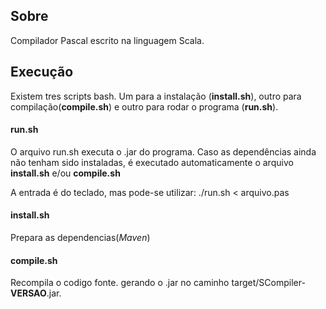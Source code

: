 ## Sobre
Compilador Pascal escrito na linguagem Scala.


## Execução

Existem tres scripts bash. 
Um para a instalação (**install.sh**), outro para compilação(**compile.sh**) e outro para rodar o programa (**run.sh**).



#### run.sh
O arquivo run.sh executa o .jar do programa. Caso as dependências ainda não tenham sido instaladas, é executado automaticamente o arquivo **install.sh** e/ou **compile.sh**

A entrada é do teclado, mas pode-se utilizar: ./run.sh < arquivo.pas


#### install.sh
Prepara as dependencias(*Maven*)


#### compile.sh
Recompila o codigo fonte. gerando o .jar no caminho target/SCompiler-**VERSAO**.jar.
